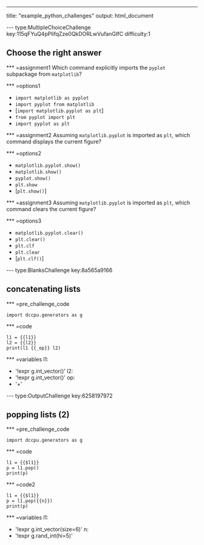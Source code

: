 ---
title: "example_python_challenges"
output: html_document

--- type:MultipleChoiceChallenge key:115qFYuQ4pPlifqZze0QkDORLwVufanGIfC difficulty:1
## Choose the right answer

*** =assignment1
Which command explicitly imports the `pyplot` subpackage from `matplotlib`?

*** =options1
- `import matplotlib as pyplot`
- `import pyplot from matplotlib`
- [`import matplotlib.pyplot as plt`]
- `from pyplot import plt`
- `import pyplot as plt`

*** =assignment2
Assuming `matplotlib.pyplot` is imported as `plt`, which command displays the current figure?

*** =options2
- `matplotlib.pyplot.show()`
- `matplotlib.show()`
- `pyplot.show()`
- `plt.show`
- [`plt.show()`]


*** =assignment3
Assuming `matplotlib.pyplot` is imported as `plt`, which command clears the current figure?

*** =options3
- `matplotlib.pyplot.clear()`
- `plt.clear()`
- `plt.clf`
- `plt.clear`
- [`plt.clf()`]

--- type:BlanksChallenge key:8a565a9166
## concatenating lists

*** =pre_challenge_code
```{python}
import dccpu.generators as g
```

*** =code
```{python}
l1 = {{l1}}
l2 = {{l2}}
print(l1 {{_op}} l2)
```

*** =variables
l1:
  - '!expr g.int_vector()'
l2:
  - '!expr g.int_vector()'
op:
  - '+'
  
--- type:OutputChallenge key:6258197972
## popping lists (2)

*** =pre_challenge_code
```{python}
import dccpu.generators as g
```

*** =code
```{python}
l1 = {{$l1}}
p = l1.pop()
print(p)
```

*** =code2
```{python}
l1 = {{$l1}}
p = l1.pop({{n}})
print(p)
```

*** =variables
l1:
  - '!expr g.int_vector(size=6)'
n:
  - '!expr g.rand_int(hi=5)'
  

